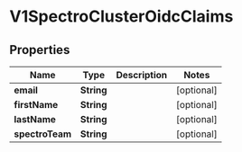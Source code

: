 # V1SpectroClusterOidcClaims

## Properties
Name | Type | Description | Notes
------------ | ------------- | ------------- | -------------
**email** | **String** |  |  [optional]
**firstName** | **String** |  |  [optional]
**lastName** | **String** |  |  [optional]
**spectroTeam** | **String** |  |  [optional]
